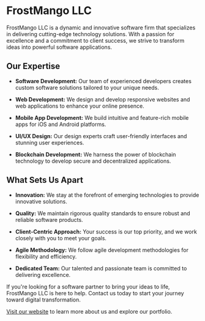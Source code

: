 # FrostMango LLC

FrostMango LLC is a dynamic and innovative software firm that specializes in delivering cutting-edge technology solutions. With a passion for excellence and a commitment to client success, we strive to transform ideas into powerful software applications.

## Our Expertise

- **Software Development:** Our team of experienced developers creates custom software solutions tailored to your unique needs.

- **Web Development:** We design and develop responsive websites and web applications to enhance your online presence.

- **Mobile App Development:** We build intuitive and feature-rich mobile apps for iOS and Android platforms.

- **UI/UX Design:** Our design experts craft user-friendly interfaces and stunning user experiences.

- **Blockchain Development:** We harness the power of blockchain technology to develop secure and decentralized applications.

## What Sets Us Apart

- **Innovation:** We stay at the forefront of emerging technologies to provide innovative solutions.

- **Quality:** We maintain rigorous quality standards to ensure robust and reliable software products.

- **Client-Centric Approach:** Your success is our top priority, and we work closely with you to meet your goals.

- **Agile Methodology:** We follow agile development methodologies for flexibility and efficiency.

- **Dedicated Team:** Our talented and passionate team is committed to delivering excellence.

If you're looking for a software partner to bring your ideas to life, FrostMango LLC is here to help. Contact us today to start your journey toward digital transformation.

[Visit our website](https://www.frostmango.com) to learn more about us and explore our portfolio.

